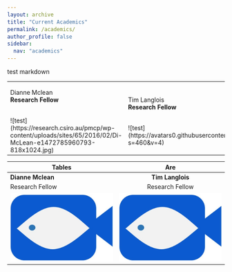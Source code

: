 ```yaml
---
layout: archive
title: "Current Academics"
permalink: /academics/
author_profile: false
sidebar:
  nav: "academics"
---
```


test markdown


<table style="width:100%">
  <tr>
    <td class="left"><p>Dianne Mclean<br>
    <strong>Research Fellow</strong></p><br>![test](https://research.csiro.au/pmcp/wp-content/uploads/sites/65/2016/02/Di-McLean-e1472785960793-818x1024.jpg)</td>
    <td class="right"><p>Tim Langlois<br>
    <strong>Research Fellow</strong></p><br>![test](https://avatars0.githubusercontent.com/u/14978794?s=460&v=4)</td>
  </tr>

</table>


| Tables        | Are           |
| ------------- |:-------------:|
| **Dianne Mclean**  | **Tim Langlois**   |
|Research Fellow |Research Fellow |
|![test](images/MEGLogo.jpg)|![test](images/MEGLogo.jpg)|
